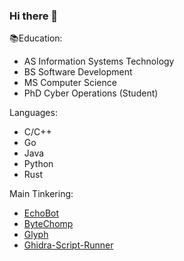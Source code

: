 ### Hi there 👋

<!--
**Xenios91/Xenios91** is a ✨ _special_ ✨ repository because its `README.md` (this file) appears on your GitHub profile.

Here are some ideas to get you started:

- 🔭 I’m currently working on ...
- 🌱 I’m currently learning ...
- 👯 I’m looking to collaborate on ...
- 🤔 I’m looking for help with ...
- 💬 Ask me about ...
- 📫 How to reach me: ...
- 😄 Pronouns: ...
- ⚡ Fun fact: ...
-->

📚Education: 
- AS Information Systems Technology
- BS Software Development
- MS Computer Science
- PhD Cyber Operations (Student)

Languages: 
- C/C++
- Go
- Java
- Python
- Rust

Main Tinkering:
- [EchoBot](https://github.com/Xenios91/EchoBot)
- [ByteChomp](https://github.com/Xenios91/Byte-Chomp)
- [Glyph](https://github.com/Xenios91/Glyph)
- [Ghidra-Script-Runner](https://github.com/Xenios91/Ghidra-Script-Runner)
